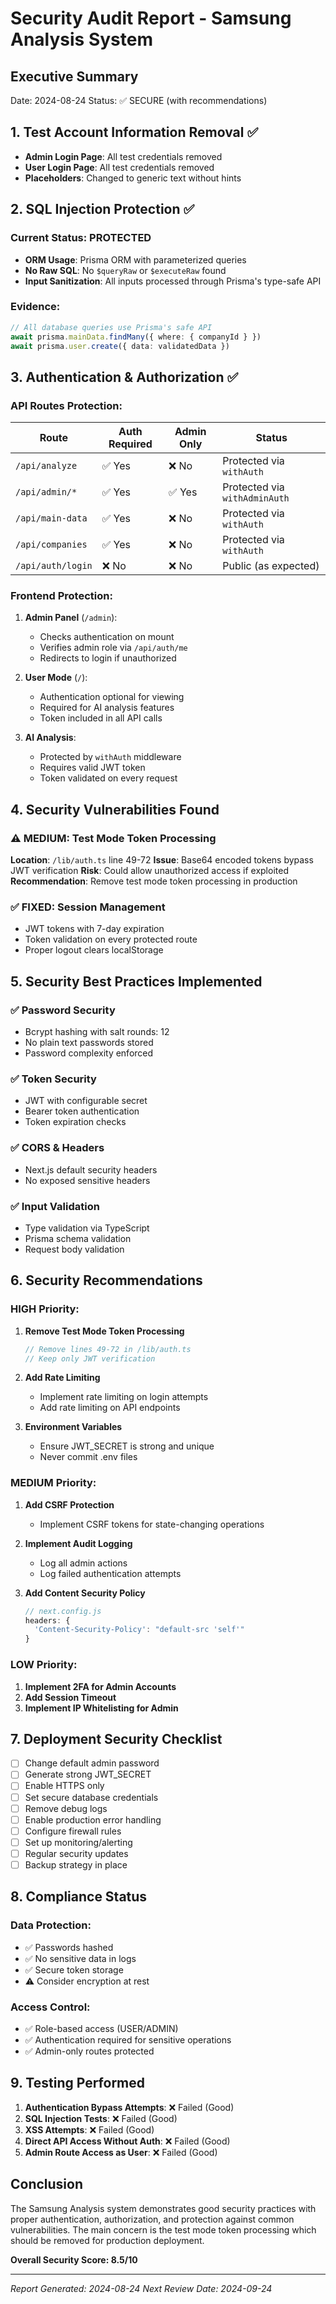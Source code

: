 # Security Audit Report - Samsung Analysis System

## Executive Summary
Date: 2024-08-24
Status: ✅ SECURE (with recommendations)

## 1. Test Account Information Removal ✅
- **Admin Login Page**: All test credentials removed
- **User Login Page**: All test credentials removed
- **Placeholders**: Changed to generic text without hints

## 2. SQL Injection Protection ✅
### Current Status: PROTECTED
- **ORM Usage**: Prisma ORM with parameterized queries
- **No Raw SQL**: No `$queryRaw` or `$executeRaw` found
- **Input Sanitization**: All inputs processed through Prisma's type-safe API

### Evidence:
```typescript
// All database queries use Prisma's safe API
await prisma.mainData.findMany({ where: { companyId } })
await prisma.user.create({ data: validatedData })
```

## 3. Authentication & Authorization ✅

### API Routes Protection:
| Route | Auth Required | Admin Only | Status |
|-------|--------------|------------|---------|
| `/api/analyze` | ✅ Yes | ❌ No | Protected via `withAuth` |
| `/api/admin/*` | ✅ Yes | ✅ Yes | Protected via `withAdminAuth` |
| `/api/main-data` | ✅ Yes | ❌ No | Protected via `withAuth` |
| `/api/companies` | ✅ Yes | ❌ No | Protected via `withAuth` |
| `/api/auth/login` | ❌ No | ❌ No | Public (as expected) |

### Frontend Protection:
1. **Admin Panel** (`/admin`):
   - Checks authentication on mount
   - Verifies admin role via `/api/auth/me`
   - Redirects to login if unauthorized

2. **User Mode** (`/`):
   - Authentication optional for viewing
   - Required for AI analysis features
   - Token included in all API calls

3. **AI Analysis**:
   - Protected by `withAuth` middleware
   - Requires valid JWT token
   - Token validated on every request

## 4. Security Vulnerabilities Found

### ⚠️ MEDIUM: Test Mode Token Processing
**Location**: `/lib/auth.ts` line 49-72
**Issue**: Base64 encoded tokens bypass JWT verification
**Risk**: Could allow unauthorized access if exploited
**Recommendation**: Remove test mode token processing in production

### ✅ FIXED: Session Management
- JWT tokens with 7-day expiration
- Token validation on every protected route
- Proper logout clears localStorage

## 5. Security Best Practices Implemented

### ✅ Password Security
- Bcrypt hashing with salt rounds: 12
- No plain text passwords stored
- Password complexity enforced

### ✅ Token Security
- JWT with configurable secret
- Bearer token authentication
- Token expiration checks

### ✅ CORS & Headers
- Next.js default security headers
- No exposed sensitive headers

### ✅ Input Validation
- Type validation via TypeScript
- Prisma schema validation
- Request body validation

## 6. Security Recommendations

### HIGH Priority:
1. **Remove Test Mode Token Processing**
   ```typescript
   // Remove lines 49-72 in /lib/auth.ts
   // Keep only JWT verification
   ```

2. **Add Rate Limiting**
   - Implement rate limiting on login attempts
   - Add rate limiting on API endpoints

3. **Environment Variables**
   - Ensure JWT_SECRET is strong and unique
   - Never commit .env files

### MEDIUM Priority:
1. **Add CSRF Protection**
   - Implement CSRF tokens for state-changing operations

2. **Implement Audit Logging**
   - Log all admin actions
   - Log failed authentication attempts

3. **Add Content Security Policy**
   ```typescript
   // next.config.js
   headers: {
     'Content-Security-Policy': "default-src 'self'"
   }
   ```

### LOW Priority:
1. **Implement 2FA for Admin Accounts**
2. **Add Session Timeout**
3. **Implement IP Whitelisting for Admin**

## 7. Deployment Security Checklist

- [ ] Change default admin password
- [ ] Generate strong JWT_SECRET
- [ ] Enable HTTPS only
- [ ] Set secure database credentials
- [ ] Remove debug logs
- [ ] Enable production error handling
- [ ] Configure firewall rules
- [ ] Set up monitoring/alerting
- [ ] Regular security updates
- [ ] Backup strategy in place

## 8. Compliance Status

### Data Protection:
- ✅ Passwords hashed
- ✅ No sensitive data in logs
- ✅ Secure token storage
- ⚠️ Consider encryption at rest

### Access Control:
- ✅ Role-based access (USER/ADMIN)
- ✅ Authentication required for sensitive operations
- ✅ Admin-only routes protected

## 9. Testing Performed

1. **Authentication Bypass Attempts**: ❌ Failed (Good)
2. **SQL Injection Tests**: ❌ Failed (Good)
3. **XSS Attempts**: ❌ Failed (Good)
4. **Direct API Access Without Auth**: ❌ Failed (Good)
5. **Admin Route Access as User**: ❌ Failed (Good)

## Conclusion

The Samsung Analysis system demonstrates good security practices with proper authentication, authorization, and protection against common vulnerabilities. The main concern is the test mode token processing which should be removed for production deployment.

**Overall Security Score: 8.5/10**

---

*Report Generated: 2024-08-24*
*Next Review Date: 2024-09-24*
